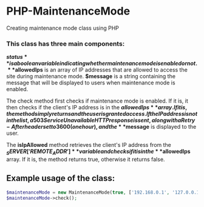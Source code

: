 # PHP-MaintenanceMode
Creating maintenance mode class using PHP

### This class has three main components:

**$status** is a boolean variable indicating whether maintenance mode is enabled or not.
**$allowedIps** is an array of IP addresses that are allowed to access the site during maintenance mode.
**$message** is a string containing the message that will be displayed to users when maintenance mode is enabled.

The check method first checks if maintenance mode is enabled. If it is, it then checks if the client's IP address is in the **$allowedIps** array. If it is, the method simply returns and the user is granted access. If the IP address is not in the list, a 503 Service Unavailable HTTP response is sent, along with a Retry-After header set to 3600 (one hour), and the **$message** is displayed to the user.

The **isIpAllowed** method retrieves the client's IP address from the **$_SERVER['REMOTE_ADDR']** variable and checks if it is in the **$allowedIps** array. If it is, the method returns true, otherwise it returns false.

## Example usage of the class:
```php
$maintenanceMode = new MaintenanceMode(true, ['192.168.0.1', '127.0.0.1'], 'Our site is undergoing maintenance. Please check back soon.');
$maintenanceMode->check();
```
